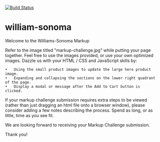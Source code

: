 [![Build Status](https://travis-ci.com/thilinatnt/william-sonoma.svg?token=9Mc535deTVcqf8WxmA9H&branch=master)](https://travis-ci.com/thilinatnt/william-sonoma)

# william-sonoma
Welcome to the Williams-Sonoma Markup 

Refer to the image titled "markup-challenge.jpg” while putting your page together. Feel free to use the images provided, or use your own optimized images. Dazzle us with your HTML / CSS and JavaScript skills by:

	•	Using the small product images to update the large hero product image.
	•	Expanding and collapsing the sections on the lower right quadrant of the page.
	•	Display a modal or message after the Add to Cart button is clicked.

If your markup challenge submission requires extra steps to be viewed (rather than just dragging an html file onto a browser window), please consider adding a few notes describing the process. Spend as long, or as little, time as you see fit.

We are looking forward to receiving your Markup Challenge submission.

Thank you!
